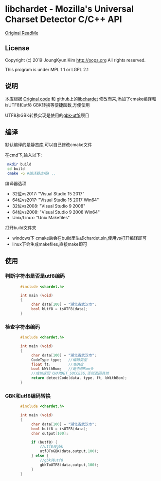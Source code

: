 libchardet - Mozilla's Universal Charset Detector C/C++ API
===
[Original ReadMe](./README.orig.md)
## License
Copyright (c) 2019 JoungKyun.Kim <http://oops.org> All rights reserved.

This program is under MPL 1.1 or LGPL 2.1

## 说明
本库根据  [Original code](http://lxr.mozilla.org/seamonkey/source/extensions/universalchardet/) 和 github上的[libchardet](https://github.com/Joungkyun/libchardet) 修改而来,添加了cmake编译和isUTF8和utf8 GBK转换等便捷函数,方便使用

UTF8和GBK转换实现是使用的[gbk-utf8](https://github.com/lytsing/gbk-utf8)项目

## 编译
默认编译的是静态库,可以自己修改cmake文件

在cmd下,输入以下:

```bash
 mkdir build
 cd build
 cmake -G #编译器选项# ..
```

编译器选项

 * 32位vs2017:  "Visual Studio 15 2017"
 * 64位vs2017:  "Visual Studio 15 2017 Win64"
 * 32位vs2008:  "Visual Studio 9 2008"
 * 64位vs2008:  "Visual Studio 9 2008 Win64"
 * Unix/Linux:  "Unix Makefiles"
 
打开build文件夹
 * windows下 cmake后会在build里生成chardet.sln,使用vs打开编译即可
 * linux下会生成makefiles,直接make即可
 
## 使用

### 判断字符串是否是utf8编码
```c
       #include <chardet.h>

       int main (void) 
       {
            char data[100] = "湖北省武汉市";
            bool bUtf8 = isUTF8(data);
       }
```
### 检查字符串编码
```c
       #include <chardet.h>

       int main (void) 
       {
            char data[100] = "湖北省武汉市";
            CodeType type;   //编码类型
            float ft;        //准确度
            bool bWithBom;   //是否带Bom头
            //成功返回 CHARDET_SUCCESS,否则返回其他
            return detectCode(data, type, ft, bWithBom);
       }
```
### GBK和utf8编码转换
```c
       #include <chardet.h>

       int main (void) 
       {
            char data[100] = "湖北省武汉市";
            bool butf8 = isUTF8(data);
            char output[100];

            if (butf8) {
                //utf8转gbk
                utf8ToGBK(data,output,100);
            } else {
                //gbk转utf8
                gbkToUTF8(data,output,100);
            }
       }
```
